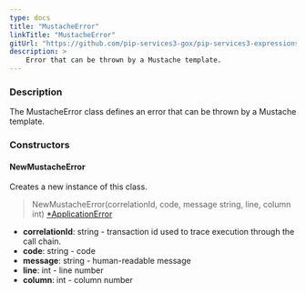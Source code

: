 ```yaml
---
type: docs
title: "MustacheError"
linkTitle: "MustacheError"
gitUrl: "https://github.com/pip-services3-gox/pip-services3-expressions-gox"
description: > 
    Error that can be thrown by a Mustache template.
---
```


### Description

The MustacheError class defines an error that can be thrown by a Mustache template.

### Constructors

#### NewMustacheError
Creates a new instance of this class.

> NewMustacheError(correlationId, code, message string, line, column int) [*ApplicationError](../../../../commons/errors/application_error)

- **correlationId**: string - transaction id used to trace execution through the call chain.
- **code**: string - code
- **message**: string - human-readable message
- **line**: int - line number
- **column**: int - column number
